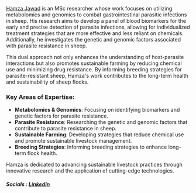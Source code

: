 [Hamza Jawad](https://www.linkedin.com/in/hamza-jawad-3a4ab5154/) is an MSc researcher whose work focuses on utilizing metabolomics and genomics to combat gastrointestinal parasitic infections in sheep. His research aims to develop a panel of blood biomarkers for the early and precise detection of parasite infections, allowing for individualized treatment strategies that are more effective and less reliant on chemicals. Additionally, he investigates the genetic and genomic factors associated with parasite resistance in sheep.

This dual approach not only enhances the understanding of host-parasite interactions but also promotes sustainable farming by reducing chemical use and minimizing drug resistance. By informing breeding strategies for parasite-resistant sheep, Hamza's work contributes to the long-term health and sustainability of sheep flocks.

### Key Areas of Expertise:
- **Metabolomics & Genomics**: Focusing on identifying biomarkers and genetic factors for parasite resistance.
- **Parasite Resistance**: Researching the genetic and genomic factors that contribute to parasite resistance in sheep.
- **Sustainable Farming**: Developing strategies that reduce chemical use and promote sustainable livestock management.
- **Breeding Strategies**: Informing breeding strategies to enhance long-term flock health.

Hamza is dedicated to advancing sustainable livestock practices through innovative research and the application of cutting-edge technologies.

##### Socials  : [Linkedin](https://www.linkedin.com/in/hamza-jawad-3a4ab5154/)
